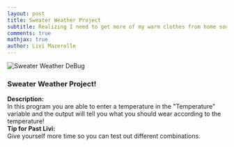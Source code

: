 ```yaml
---
layout: post
title: Sweater Weather Project
subtitle: Realizing I need to get more of my warm clothes from home soon...
comments: true
mathjax: true
author: Livi Mazerolle
---
```

![Sweater Weather DeBug](https://lpm3-ccbp.github.io/assets/img/SW)
### Sweater Weather Project!<br>
**Description:** <br>
In this program you are able to enter a temperature in the "Temperature" variable and the output will tell you what you should wear according to the temperature! <br>
**Tip for Past Livi:** <br>
Give yourself more time so you can test out different combinations.
